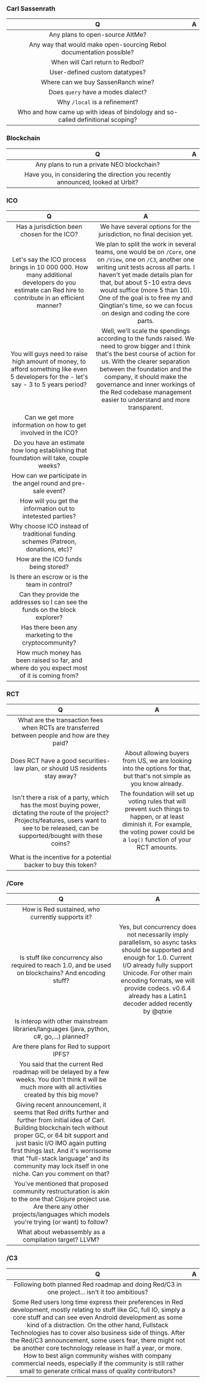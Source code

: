 ### Carl Sassenrath
| Q | A |
|:-:|:-:|
| Any plans to open-source AltMe? | |
| Any way that would make open-sourcing Rebol documentation possible? | |
| When will Carl return to Redbol? | |
| User-defined custom datatypes? | |
| Where can we buy SassenRanch wine? | |
| Does `query` have a modes dialect? | |
| Why `/local` is a refinement? | |
| Who and how came up with ideas of bindology and so-called definitional scoping? | |

### Blockchain
| Q | A |
|:-:|:-:|
| Any plans to run a private NEO blockchain? | |
| Have you, in considering the direction you recently announced, looked at Urbit? | |

### ICO
| Q | A |
|:-:|:-:|
| Has a jurisdiction been chosen for the ICO? | We have several options for the jurisdiction, no final decision yet. |
| Let's say the ICO process brings in 10 000 000. How many additional developers do you estimate can Red hire to contribute in an efficient manner? | We plan to split the work in several teams, one would be on `/Core`, one on `/View`, one on `/C3`, another one writing unit tests across all parts. I haven't yet made details plan for that, but about 5-10 extra devs would suffice (more 5 than 10). One of the goal is to free my and Qingtian's time, so we can focus on design and coding the core parts. |
| You will guys need to raise high amount of money, to afford something like even 5 developers for the - let's say - 3 to 5 years period? | Well, we'll scale the spendings according to the funds raised. We need to grow bigger and I think that's the best course of action for us. With the clearer separation between the foundation and the company, it should make the governance and inner workings of the Red codebase management easier to understand and more transparent. |
| Can we get more information on how to get involved in the ICO? | |
| Do you have an estimate how long establishing that foundation will take, couple weeks? | |
| How can we participate in the angel round and pre-sale event? | |
| How will you get the information out to intetested parties? | |
| Why choose ICO instead of traditional funding schemes (Patreon, donations, etc)? | | 
| How are the ICO funds being stored? | |
| Is there an escrow or is the team in control? | |
| Can they provide the addresses so I can see the funds on the block explorer? | |
| Has there been any marketing to the cryptocommunity? | |
| How much money has been raised so far, and where do you expect most of it is coming from? | |

### RCT
| Q | A |
|:-:|:-:|
| What are the transaction fees when RCTs are transferred between people and how are they paid? | |
| Does RCT have a good securities-law plan, or should US residents stay away? | About allowing buyers from US, we are looking into the options for that, but that's not simple as you know already. |
| Isn't there a risk of a party, which has the most buying power, dictating the route of the project? Projects/features, users want to see to be released, can be supported/bought with these coins? | The foundation will set up voting rules that will prevent such things to happen, or at least diminish it. For example, the voting power could be a `log()` function of your RCT amounts. |
| What is the incentive for a potential backer to buy this token? | |

### /Core
| Q | A |
|:-:|:-:|
| How is Red sustained, who currently supports it? | |
| Is stuff like concurrency also required to reach 1.0, and be used on blockchains? And encoding stuff? | Yes, but concurrency does not necessarily imply parallelism, so async tasks should be supported and enough for 1.0. Current I/O already fully support Unicode. For other main encoding formats, we will provide codecs. v0.6.4 already has a Latin1 decoder added recently by @qtxie |
| Is interop with other mainstream libraries/languages (java, python, c#, go,...) planned? | |
| Are there plans for Red to support IPFS? | |
| You said that the current Red roadmap will be delayed by a few weeks. You don't think it will be much more with all activities created by this big move? | |
| Giving recent announcement, it seems that Red drifts further and further from initial idea of Carl. Building blockchain tech without proper GC, or 64 bit support and just basic I/O IMO again putting first things last. And it's worrisome that "full-stack language" and its community may lock itself in one niche. Can you comment on that? | |
| You've mentioned that proposed community restructuration is akin to the one that Clojure project use. Are there any other projects/languages which models you're trying (or want) to follow? | |
| What about webassembly as a compilation target? LLVM? | |


### /C3
| Q | A |
|:-:|:-:|
| Following both planned Red roadmap and doing Red/C3 in one project... isn't it too ambitious? | |
| Some Red users long time express their preferences in Red development, mostly relating to stuff like GC, full IO, simply a core stuff and can see even Android development as some kind of a distraction. On the other hand, Fullstack Technologies has to cover also business side of things. After the Red/C3 announcement, some users fear, there might not be another core technology release in half a year, or more. How to best align community wishes with company commercial needs, especially if the community is still rather small to generate critical mass of quality contributors? | | 